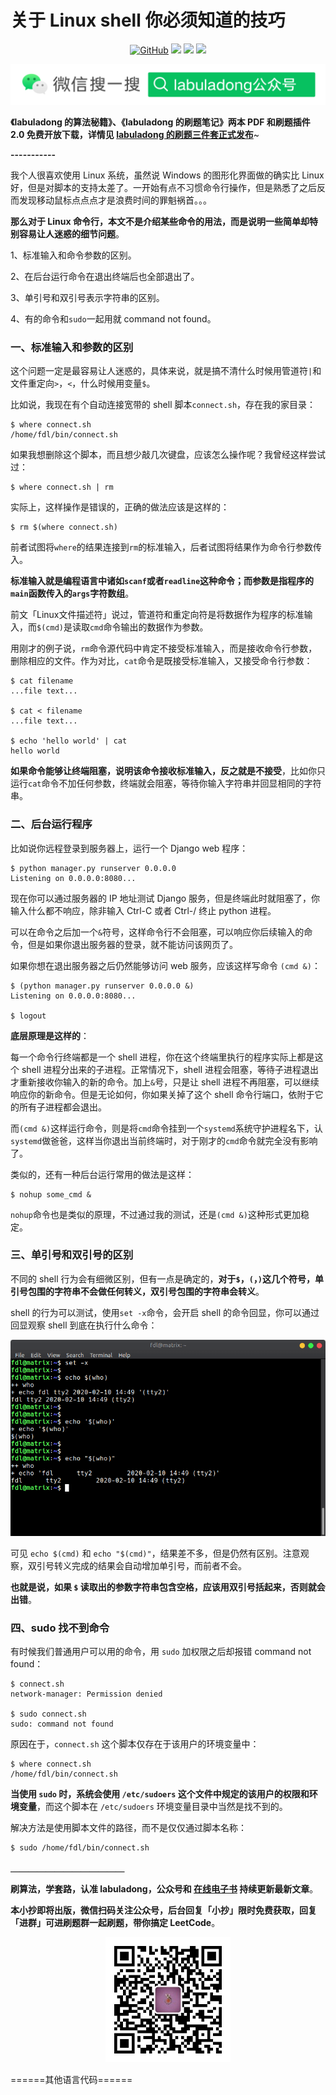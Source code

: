 # 关于 Linux shell 你必须知道的技巧


<p align='center'>
<a href="https://github.com/labuladong/fucking-algorithm" target="view_window"><img alt="GitHub" src="https://img.shields.io/github/stars/labuladong/fucking-algorithm?label=Stars&style=flat-square&logo=GitHub"></a>
<a href="https://www.zhihu.com/people/labuladong"><img src="https://img.shields.io/badge/%E7%9F%A5%E4%B9%8E-@labuladong-000000.svg?style=flat-square&logo=Zhihu"></a>
<a href="https://i.loli.net/2020/10/10/MhRTyUKfXZOlQYN.jpg"><img src="https://img.shields.io/badge/公众号-@labuladong-000000.svg?style=flat-square&logo=WeChat"></a>
<a href="https://space.bilibili.com/14089380"><img src="https://img.shields.io/badge/B站-@labuladong-000000.svg?style=flat-square&logo=Bilibili"></a>
</p>

![](../pictures/souyisou.png)

**《labuladong 的算法秘籍》、《labuladong 的刷题笔记》两本 PDF 和刷题插件 2.0 免费开放下载，详情见 [labuladong 的刷题三件套正式发布](https://mp.weixin.qq.com/s/yN4cHQRsFa5SWlacopHXYQ)**~

**-----------**

我个人很喜欢使用 Linux 系统，虽然说 Windows 的图形化界面做的确实比 Linux 好，但是对脚本的支持太差了。一开始有点不习惯命令行操作，但是熟悉了之后反而发现移动鼠标点点点才是浪费时间的罪魁祸首。。。

**那么对于 Linux 命令行，本文不是介绍某些命令的用法，而是说明一些简单却特别容易让人迷惑的细节问题**。

1、标准输入和命令参数的区别。

2、在后台运行命令在退出终端后也全部退出了。

3、单引号和双引号表示字符串的区别。

4、有的命令和`sudo`一起用就 command not found。

### 一、标准输入和参数的区别

这个问题一定是最容易让人迷惑的，具体来说，就是搞不清什么时候用管道符`|`和文件重定向`>`，`<`，什么时候用变量`$`。

比如说，我现在有个自动连接宽带的 shell 脚本`connect.sh`，存在我的家目录：

```shell
$ where connect.sh
/home/fdl/bin/connect.sh
```

如果我想删除这个脚本，而且想少敲几次键盘，应该怎么操作呢？我曾经这样尝试过：

```shell
$ where connect.sh | rm
```

实际上，这样操作是错误的，正确的做法应该是这样的：

```shell
$ rm $(where connect.sh)
```

前者试图将`where`的结果连接到`rm`的标准输入，后者试图将结果作为命令行参数传入。

**标准输入就是编程语言中诸如`scanf`或者`readline`这种命令；而参数是指程序的`main`函数传入的`args`字符数组**。

前文「Linux文件描述符」说过，管道符和重定向符是将数据作为程序的标准输入，而`$(cmd)`是读取`cmd`命令输出的数据作为参数。

用刚才的例子说，`rm`命令源代码中肯定不接受标准输入，而是接收命令行参数，删除相应的文件。作为对比，`cat`命令是既接受标准输入，又接受命令行参数：

```shell
$ cat filename
...file text...

$ cat < filename
...file text...

$ echo 'hello world' | cat
hello world
```

**如果命令能够让终端阻塞，说明该命令接收标准输入，反之就是不接受**，比如你只运行`cat`命令不加任何参数，终端就会阻塞，等待你输入字符串并回显相同的字符串。

### 二、后台运行程序

比如说你远程登录到服务器上，运行一个 Django web 程序：

```shell
$ python manager.py runserver 0.0.0.0
Listening on 0.0.0.0:8080...
```

现在你可以通过服务器的 IP 地址测试 Django 服务，但是终端此时就阻塞了，你输入什么都不响应，除非输入 Ctrl-C 或者 Ctrl-/ 终止 python 进程。

可以在命令之后加一个`&`符号，这样命令行不会阻塞，可以响应你后续输入的命令，但是如果你退出服务器的登录，就不能访问该网页了。

如果你想在退出服务器之后仍然能够访问 web 服务，应该这样写命令 `(cmd &)`：

```shell
$ (python manager.py runserver 0.0.0.0 &)
Listening on 0.0.0.0:8080...

$ logout
```

**底层原理是这样的**：

每一个命令行终端都是一个 shell 进程，你在这个终端里执行的程序实际上都是这个 shell 进程分出来的子进程。正常情况下，shell 进程会阻塞，等待子进程退出才重新接收你输入的新的命令。加上`&`号，只是让 shell 进程不再阻塞，可以继续响应你的新命令。但是无论如何，你如果关掉了这个 shell 命令行端口，依附于它的所有子进程都会退出。

而`(cmd &)`这样运行命令，则是将`cmd`命令挂到一个`systemd`系统守护进程名下，认`systemd`做爸爸，这样当你退出当前终端时，对于刚才的`cmd`命令就完全没有影响了。

类似的，还有一种后台运行常用的做法是这样：

```shell
$ nohup some_cmd &
```

`nohup`命令也是类似的原理，不过通过我的测试，还是`(cmd &)`这种形式更加稳定。

### 三、单引号和双引号的区别

不同的 shell 行为会有细微区别，但有一点是确定的，**对于`$`，`(`，`)`这几个符号，单引号包围的字符串不会做任何转义，双引号包围的字符串会转义**。

shell 的行为可以测试，使用`set -x`命令，会开启 shell 的命令回显，你可以通过回显观察 shell 到底在执行什么命令：

![](../pictures/linuxshell/1.png)

可见 `echo $(cmd)` 和 `echo "$(cmd)"`，结果差不多，但是仍然有区别。注意观察，双引号转义完成的结果会自动增加单引号，而前者不会。

**也就是说，如果 `$` 读取出的参数字符串包含空格，应该用双引号括起来，否则就会出错**。

### 四、sudo 找不到命令

有时候我们普通用户可以用的命令，用 `sudo` 加权限之后却报错 command not found：

```shell
$ connect.sh
network-manager: Permission denied

$ sudo connect.sh
sudo: command not found
```

原因在于，`connect.sh` 这个脚本仅存在于该用户的环境变量中：

```shell
$ where connect.sh 
/home/fdl/bin/connect.sh
```

**当使用 `sudo` 时，系统会使用 `/etc/sudoers` 这个文件中规定的该用户的权限和环境变量**，而这个脚本在 `/etc/sudoers` 环境变量目录中当然是找不到的。

解决方法是使用脚本文件的路径，而不是仅仅通过脚本名称：

```shell
$ sudo /home/fdl/bin/connect.sh
```

**＿＿＿＿＿＿＿＿＿＿＿＿＿**

**刷算法，学套路，认准 labuladong，公众号和 [在线电子书](https://labuladong.gitee.io/algo/) 持续更新最新文章**。

**本小抄即将出版，微信扫码关注公众号，后台回复「小抄」限时免费获取，回复「进群」可进刷题群一起刷题，带你搞定 LeetCode**。

<p align='center'>
<img src="../pictures/qrcode.jpg" width=200 >
</p>

======其他语言代码======
